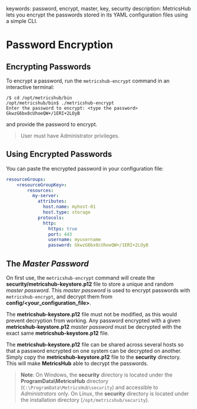 keywords: password, encrypt, master, key, security
description: MetricsHub lets you encrypt the passwords stored in its YAML configuration files using a simple CLI.

# Password Encryption

<!-- MACRO{toc|fromDepth=1|toDepth=2|id=toc} -->

## Encrypting Passwords

To encrypt a password, run the `metricshub-encrypt` command in an interactive terminal:

```shell-session
/$ cd /opt/metricshub/bin
/opt/metricshub/bin$ ./metricshub-encrypt
Enter the password to encrypt: <type the password>
GkwzG6bx8cUhoeQW+/1ERI+2LOyB
```

and provide the password to encrypt.

> User must have Administrator privileges.

## Using Encrypted Passwords

You can paste the encrypted password in your configuration file:

```yaml
resourceGroups:
    <resourceGroupKey>:
        resources:
          my-server:
            attributes:
              host.name: myhost-01
              host.type: storage
            protocols:
              http:
                https: true
                port: 443
                username: myusername
                password: GkwzG6bx8cUhoeQW+/1ERI+2LOyB
```

## The *Master Password*

On first use, the `metricshub-encrypt` command will create the **security/metricshub-keystore.p12** file to store a unique and random *master password*. This *master password* is used to encrypt passwords with `metricshub-encrypt`, and decrypt them from **config/<your_configuration_file>**.

The **metricshub-keystore.p12** file must not be modified, as this would prevent decryption from working. Any password encrypted with a given **metricshub-keystore.p12** *master password* must be decrypted with the exact same **metricshub-keystore.p12** file.

The **metricshub-keystore.p12** file can be shared across several hosts so that a password encrypted on one system can be decrypted on another. Simply copy the **metricshub-keystore.p12** file to the **security** directory. This will make **MetricsHub** able to decrypt the passwords.

> **Note**: On Windows, the **security** directory is located under the **ProgramData\MetricsHub** directory (`C:\ProgramData\MetricsHub\security`) and accessible to *Administrators* only. On Linux, the **security** directory is located under the installation directory (`/opt/metricshub/security`).
